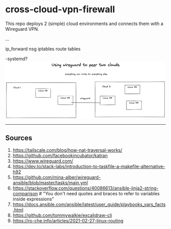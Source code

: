 # cross-cloud-vpn-firewall

This repo deploys 2 (simple) cloud environments and connects them with a Wireguard VPN.  

...

ip_forward
nsg
iptables
route tables

-systemd?
![image](docs/image.png)
___
## Sources

1. https://tailscale.com/blog/how-nat-traversal-works/
2. https://github.com/facebookincubator/katran
3. https://www.wireguard.com/
4. https://dev.to/stack-labs/introduction-to-taskfile-a-makefile-alternative-h92
5. https://github.com/mina-alber/wireguard-ansible/blob/master/tasks/main.yml
6. https://stackoverflow.com/questions/40086613/ansible-jinja2-string-comparison # "You don't need quotes and braces to refer to variables inside expressions"
7. https://docs.ansible.com/ansible/latest/user_guide/playbooks_vars_facts.html
8. https://github.com/tommywalkie/excalidraw-cli
9. https://ro-che.info/articles/2021-02-27-linux-routing

